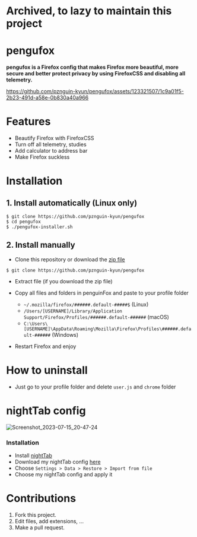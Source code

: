 # Archived, to lazy to maintain this project
# pengufox
**pengufox is a Firefox config that makes Firefox more beautiful, more secure and better protect privacy by using FirefoxCSS and disabling all telemetry.**

https://github.com/pznguin-kyun/pengufox/assets/123321507/1c9a01f5-2b23-491d-a58e-0b830a40a966

# Features
- Beautify Firefox with FirefoxCSS
- Turn off all telemetry, studies
- Add calculator to address bar
- Make Firefox suckless

# Installation
## 1. Install automatically (Linux only)
```
$ git clone https://github.com/pznguin-kyun/pengufox
$ cd pengufox
$ ./pengufox-installer.sh
```

## 2. Install manually
- Clone this repository or download the [zip file](https://github.com/pznguin-kyun/pengufox/archive/main.zip)
```
$ git clone https://github.com/pznguin-kyun/pengufox
```

- Extract file (if you download the zip file)

- Copy all files and folders in penguinFox and paste to your profile folder
  - ```~/.mozilla/firefox/######.default-#####$``` (Linux)
  - ```/Users/[USERNAME]/Library/Application Support/Firefox/Profiles/######.default-######``` (macOS)
  - ```C:\Users\[USERNAME]\AppData\Roaming\Mozilla\Firefox\Profiles\######.default-######``` (Windows)

- Restart Firefox and enjoy

# How to uninstall
- Just go to your profile folder and delete ```user.js``` and ```chrome``` folder

# nightTab config
![Screenshot_2023-07-15_20-47-24](https://github.com/pznguin-kyun/pengufox/assets/123321507/f52fe4ea-ac6c-49c4-a75c-cef1c9e8b27c)
### Installation
- Install [nightTab](https://github.com/zombieFox/nightTab)
- Download my nightTab config [here](https://github.com/pznguin-kyun/pengufox/blob/main/pznguin-kyun's%20nighttab%20config.json)
- Choose `Settings > Data > Restore > Import from file`
- Choose my nightTab config and apply it

# Contributions

1. Fork this project.
2. Edit files, add extensions, ...
3. Make a pull request.
